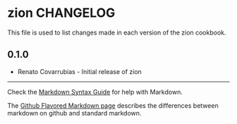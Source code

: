 zion CHANGELOG
==============

This file is used to list changes made in each version of the zion cookbook.

0.1.0
-----
- Renato Covarrubias - Initial release of zion

- - -
Check the [Markdown Syntax Guide](http://daringfireball.net/projects/markdown/syntax) for help with Markdown.

The [Github Flavored Markdown page](http://github.github.com/github-flavored-markdown/) describes the differences between markdown on github and standard markdown.
